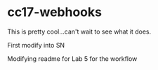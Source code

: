 # cc17-webhooks

This is pretty cool...can't wait to see what it does.

First modify into SN



Modifying readme for Lab 5 for the workflow
